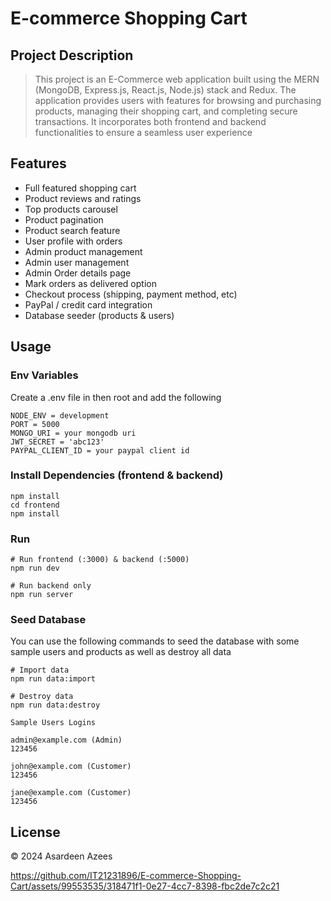 # E-commerce Shopping Cart

## Project Description

> This project is an E-Commerce web application built using the MERN (MongoDB, Express.js, React.js, Node.js) stack and Redux. The application provides users with features for browsing and purchasing products, managing their shopping cart, and completing secure transactions. It incorporates both frontend and backend functionalities to ensure a seamless user experience

## Features

- Full featured shopping cart
- Product reviews and ratings
- Top products carousel
- Product pagination
- Product search feature
- User profile with orders
- Admin product management
- Admin user management
- Admin Order details page
- Mark orders as delivered option
- Checkout process (shipping, payment method, etc)
- PayPal / credit card integration
- Database seeder (products & users)

## Usage

### Env Variables

Create a .env file in then root and add the following

```
NODE_ENV = development
PORT = 5000
MONGO_URI = your mongodb uri
JWT_SECRET = 'abc123'
PAYPAL_CLIENT_ID = your paypal client id
```

### Install Dependencies (frontend & backend)

```
npm install
cd frontend
npm install
```

### Run

```
# Run frontend (:3000) & backend (:5000)
npm run dev

# Run backend only
npm run server
```

### Seed Database

You can use the following commands to seed the database with some sample users and products as well as destroy all data

```
# Import data
npm run data:import

# Destroy data
npm run data:destroy
```

```
Sample Users Logins

admin@example.com (Admin)
123456

john@example.com (Customer)
123456

jane@example.com (Customer)
123456
```

## License

© 2024 Asardeen Azees


https://github.com/IT21231896/E-commerce-Shopping-Cart/assets/99553535/318471f1-0e27-4cc7-8398-fbc2de7c2c21

